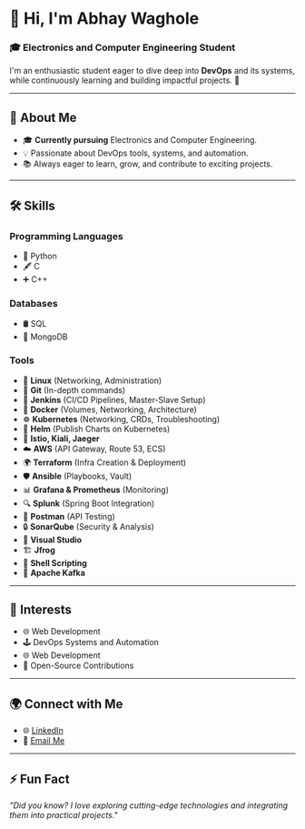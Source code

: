 # 👋 Hi, I'm Abhay Waghole  

### 🎓 Electronics and Computer Engineering Student  
I'm an enthusiastic student eager to dive deep into **DevOps** and its systems, while continuously learning and building impactful projects. 🚀  

---

## 🌟 About Me  
- 🎓 **Currently pursuing** Electronics and Computer Engineering.  
- 💡 Passionate about DevOps tools, systems, and automation.  
- 📚 Always eager to learn, grow, and contribute to exciting projects.  

---

## 🛠️ Skills  

### Programming Languages  
- 🐍 Python  
- 🖋️ C  
- ➕ C++  

### Databases  
- 🛢️ SQL  
- 🍃 MongoDB  

### Tools  
- 🐧 **Linux** (Networking, Administration)  
- 🌿 **Git** (In-depth commands)  
- 🚀 **Jenkins** (CI/CD Pipelines, Master-Slave Setup)  
- 🐋 **Docker** (Volumes, Networking, Architecture)  
- ☸️ **Kubernetes** (Networking, CRDs, Troubleshooting)  
- 📜 **Helm** (Publish Charts on Kubernetes)  
- 🧩 **Istio, Kiali, Jaeger**  
- ☁️ **AWS** (API Gateway, Route 53, ECS)  
- 🌍 **Terraform** (Infra Creation & Deployment)  
- 🛡️ **Ansible** (Playbooks, Vault)  
- 📊 **Grafana & Prometheus** (Monitoring)  
- 🔍 **Splunk** (Spring Boot Integration)  
- 🧪 **Postman** (API Testing)  
- 🔒 **SonarQube** (Security & Analysis)  
- 🎨 **Visual Studio**  
- 🏗️ **Jfrog**  
- 🧵 **Shell Scripting**  
- 🎵 **Apache Kafka**  

---

## 🎯 Interests  
- 🌐 Web Development   
- 🕹️ DevOps Systems and Automation
- 🌐 Web Development 
- 🔧 Open-Source Contributions 


---

## 🌍 Connect with Me  
- 🌐 [LinkedIn](www.linkedin.com/in/abhay-waghole-5ba677243)  
- 📧 [Email Me](abhaywaghole075@gmail.com)  

---

## ⚡ Fun Fact  
_"Did you know? I love exploring cutting-edge technologies and integrating them into practical projects."_  
